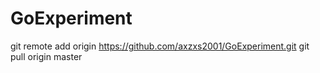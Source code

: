# GoExperiment
git remote add origin https://github.com/axzxs2001/GoExperiment.git
git pull origin master